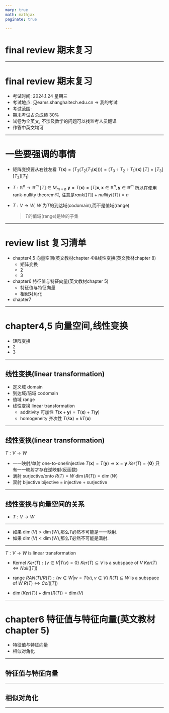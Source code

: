 ```yaml
---
marp: true
math: mathjax
paginate: true

---
```


# final review 期末复习

---

# final review 期末复习
- 考试时间: 2024.1.24 星期三
- 考试地点: 见eams.shanghaitech.edu.cn -> 我的考试
- 考试范围: 
- 期末考试占总成绩 30%
- 试卷为全英文, 不涉及数学的问题可以找监考人员翻译
- 作答中英文均可

---

# 一些要强调的事情
- 矩阵变换要从右往左看
    $T(\mathbf{x})=(T_3(T_2(T_1(\mathbf{x}))))=(T_3\circ T_2\circ T_1)(\mathbf{x})$
    $[T]=[T_3][T_2][T_1]$
- $T: \mathbb{R}^n\to \mathbb{R}^m$
    $[T]\in M_{m\times n}$
    $\mathbf{y}=T(\mathbf{x})=[T]\mathbf{x},\mathbf{x}\in \mathbb{R}^n,\mathbf{y}\in \mathbb{R}^m$
    所以在使用rank-nullity theorem时, 注意是$rank([T])+nullity([T])=n$


- $T:V\to W$, $W$ 为$T$的到达域(codomain),而不是值域(range)
    > $T$的值域(range)是$W$的子集

---
# review list 复习清单
- chapter4,5 向量空间(英文教材chapter 4)&线性变换(英文教材chapter 8)
    - 矩阵变换
    - 2
    - 3
- chapter6 特征值与特征向量(英文教材chapter 5)
    - 特征值与特征向量
    - 相似对角化
- chapter7

---

# chapter4,5 向量空间,线性变换
- 矩阵变换
- 2
- 3


---

## 线性变换(linear transformation)
- 定义域 domain
- 到达域/陪域 codomain
- 值域 range
- 线性变换 linear transformation
    - additivity 可加性
        $T(\mathbf{x}+\mathbf{y})=T(\mathbf{x})+T(\mathbf{y})$
    - homogeneity 齐次性
        $T(k\mathbf{x})=kT(\mathbf{x})$

---

## 线性变换(linear transformation)
$T:V\to W$
- 一一映射/单射 one-to-one/injective
    $T(\mathbf{x})=T(\mathbf{y})\Rightarrow \mathbf{x}=\mathbf{y}$
    $Ker(T)=\{\mathbf{0}\}$
    只有一一映射才存在逆映射(反函数)
- 满射 surjective/onto
    $R(T)=W$
    $\dim(R(T))=\dim(W)$
- 双射 bijective
    bijective = injective + surjective

---

## 线性变换与向量空间的关系
- $T:V\to W$



---

- 如果 $\dim(V) > \dim(W)$,那么$T$必然不可能是一一映射.
- 如果 $\dim(V) < \dim(W)$,那么$T$必然不可能是满射.

---

$T:V\to W$ is linear transformation

- Kernel
  $Ker(T): \{v\in V|T(v) = 0\}$
  $Ker(T)\subseteq V$ is a subspace of $V$
  $Ker(T)\Leftrightarrow Null([T])$

- range
  $RAN(T) / R(T): \{w\in W|w = T(v), v\in V\}$
  $R(T) \subseteq W$ is a subspace of $W$
  $R(T) \Leftrightarrow Col([T])$

- $\dim(Ker(T)) + \dim(R(T)) = \dim(V)$


---

# chapter6 特征值与特征向量(英文教材chapter 5)
- 特征值与特征向量
- 相似对角化

---

## 特征值与特征向量

---

## 相似对角化

---


